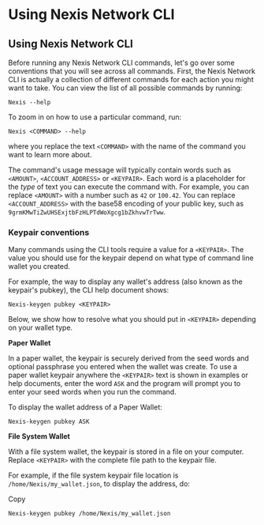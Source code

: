 # Using Nexis Network CLI

## Using Nexis Network CLI

Before running any Nexis Network CLI commands, let's go over some conventions that you will see across all commands. First, the Nexis Network CLI is actually a collection of different commands for each action you might want to take. You can view the list of all possible commands by running:

```
Nexis --help
```

To zoom in on how to use a particular command, run:

```
Nexis <COMMAND> --help
```

where you replace the text `<COMMAND>` with the name of the command you want to learn more about.

The command's usage message will typically contain words such as `<AMOUNT>`, `<ACCOUNT_ADDRESS>` or `<KEYPAIR>`. Each word is a placeholder for the _type_ of text you can execute the command with. For example, you can replace `<AMOUNT>` with a number such as `42` or `100.42`. You can replace `<ACCOUNT_ADDRESS>` with the base58 encoding of your public key, such as `9grmKMwTiZwUHSExjtbFzHLPTdWoXgcg1bZkhvwTrTww`.

### Keypair conventions

Many commands using the CLI tools require a value for a `<KEYPAIR>`. The value you should use for the keypair depend on what type of command line wallet you created.

For example, the way to display any wallet's address (also known as the keypair's pubkey), the CLI help document shows:

```
Nexis-keygen pubkey <KEYPAIR>
```

Below, we show how to resolve what you should put in `<KEYPAIR>` depending on your wallet type.

**Paper Wallet**

In a paper wallet, the keypair is securely derived from the seed words and optional passphrase you entered when the wallet was create. To use a paper wallet keypair anywhere the `<KEYPAIR>` text is shown in examples or help documents, enter the word `ASK` and the program will prompt you to enter your seed words when you run the command.

To display the wallet address of a Paper Wallet:

```
Nexis-keygen pubkey ASK
```

**File System Wallet**

With a file system wallet, the keypair is stored in a file on your computer. Replace `<KEYPAIR>` with the complete file path to the keypair file.

For example, if the file system keypair file location is `/home/Nexis/my_wallet.json`, to display the address, do:

Copy

```
Nexis-keygen pubkey /home/Nexis/my_wallet.json
```
